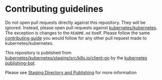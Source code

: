 # Contributing guidelines

Do not open pull requests directly against this repository. They will be ignored. Instead, please open pull requests against [kubernetes/kubernetes](https://git.k8s.io/kubernetes/). 
The exception is changes to the `README.md` itself. 
Please follow the same [contributing guide](https://git.k8s.io/kubernetes/CONTRIBUTING.md) you would follow for any other pull request made to kubernetes/kubernetes.

This repository is published from [kubernetes/kubernetes/staging/src/k8s.io/client-go](https://git.k8s.io/kubernetes/staging/src/k8s.io/client-go) by the [kubernetes publishing-bot](https://git.k8s.io/publishing-bot). 

Please see [Staging Directory and Publishing](https://git.k8s.io/community/contributors/devel/sig-architecture/staging.md) for more information

